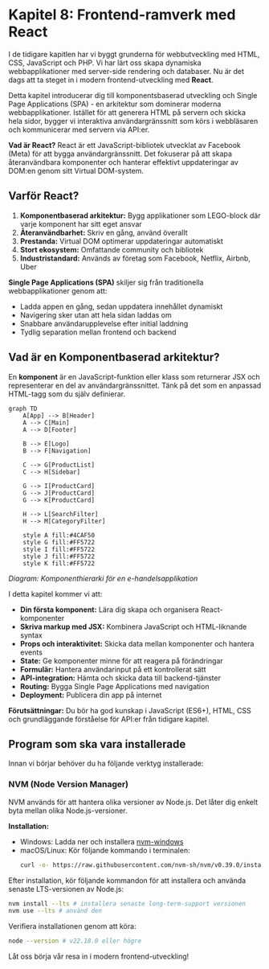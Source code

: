 # Kapitel 8: Frontend-ramverk med React

I de tidigare kapitlen har vi byggt grunderna för webbutveckling med HTML, CSS, JavaScript och PHP. Vi har lärt oss skapa dynamiska webbapplikationer med server-side rendering och databaser. Nu är det dags att ta steget in i modern frontend-utveckling med **React**.

Detta kapitel introducerar dig till komponentsbaserad utveckling och Single Page Applications (SPA) - en arkitektur som dominerar moderna webbapplikationer. Istället för att generera HTML på servern och skicka hela sidor, bygger vi interaktiva användargränssnitt som körs i webbläsaren och kommunicerar med servern via API:er.

**Vad är React?** React är ett JavaScript-bibliotek utvecklat av Facebook (Meta) för att bygga användargränssnitt. Det fokuserar på att skapa återanvändbara komponenter och hanterar effektivt uppdateringar av DOM:en genom sitt Virtual DOM-system.

## Varför React? 

1. **Komponentbaserad arkitektur:** Bygg applikationer som LEGO-block där varje komponent har sitt eget ansvar
2. **Återanvändbarhet:** Skriv en gång, använd överallt
3. **Prestanda:** Virtual DOM optimerar uppdateringar automatiskt  
4. **Stort ekosystem:** Omfattande community och bibliotek
5. **Industristandard:** Används av företag som Facebook, Netflix, Airbnb, Uber

**Single Page Applications (SPA)** skiljer sig från traditionella webbapplikationer genom att:
- Ladda appen en gång, sedan uppdatera innehållet dynamiskt
- Navigering sker utan att hela sidan laddas om
- Snabbare användarupplevelse efter initial laddning
- Tydlig separation mellan frontend och backend

## Vad är en Komponentbaserad arkitektur?

En **komponent** är en JavaScript-funktion eller klass som returnerar JSX och representerar en del av användargränssnittet. Tänk på det som en anpassad HTML-tagg som du själv definierar.

```mermaid
graph TD
    A[App] --> B[Header]
    A --> C[Main]
    A --> D[Footer]
    
    B --> E[Logo]
    B --> F[Navigation]
    
    C --> G[ProductList]
    C --> H[Sidebar]
    
    G --> I[ProductCard]
    G --> J[ProductCard]
    G --> K[ProductCard]
    
    H --> L[SearchFilter]
    H --> M[CategoryFilter]

    style A fill:#4CAF50
    style G fill:#FF5722
    style I fill:#FF5722 
    style J fill:#FF5722
    style K fill:#FF5722
```

*Diagram: Komponenthierarki för en e-handelsapplikation*

I detta kapitel kommer vi att:

*   **Din första komponent:** Lära dig skapa och organisera React-komponenter
*   **Skriva markup med JSX:** Kombinera JavaScript och HTML-liknande syntax
*   **Props och interaktivitet:** Skicka data mellan komponenter och hantera events
*   **State:** Ge komponenter minne för att reagera på förändringar
*   **Formulär:** Hantera användarinput på ett kontrollerat sätt
*   **API-integration:** Hämta och skicka data till backend-tjänster
*   **Routing:** Bygga Single Page Applications med navigation
*   **Deployment:** Publicera din app på internet

**Förutsättningar:** Du bör ha god kunskap i JavaScript (ES6+), HTML, CSS och grundläggande förståelse för API:er från tidigare kapitel.

## Program som ska vara installerade

Innan vi börjar behöver du ha följande verktyg installerade:

### NVM (Node Version Manager)
NVM används för att hantera olika versioner av Node.js. Det låter dig enkelt byta mellan olika Node.js-versioner.

**Installation:**
- Windows: Ladda ner och installera [nvm-windows](https://github.com/coreybutler/nvm-windows/releases)
- macOS/Linux: Kör följande kommando i terminalen:
  ```bash
  curl -o- https://raw.githubusercontent.com/nvm-sh/nvm/v0.39.0/install.sh | bash
  ```

Efter installation, kör följande kommandon för att installera och använda senaste LTS-versionen av Node.js:
```bash
nvm install --lts # installera senaste long-term-support versionen
nvm use --lts # använd den
```


Verifiera installationen genom att köra:
```bash
node --version # v22.18.0 eller högre
````

Låt oss börja vår resa in i modern frontend-utveckling!
